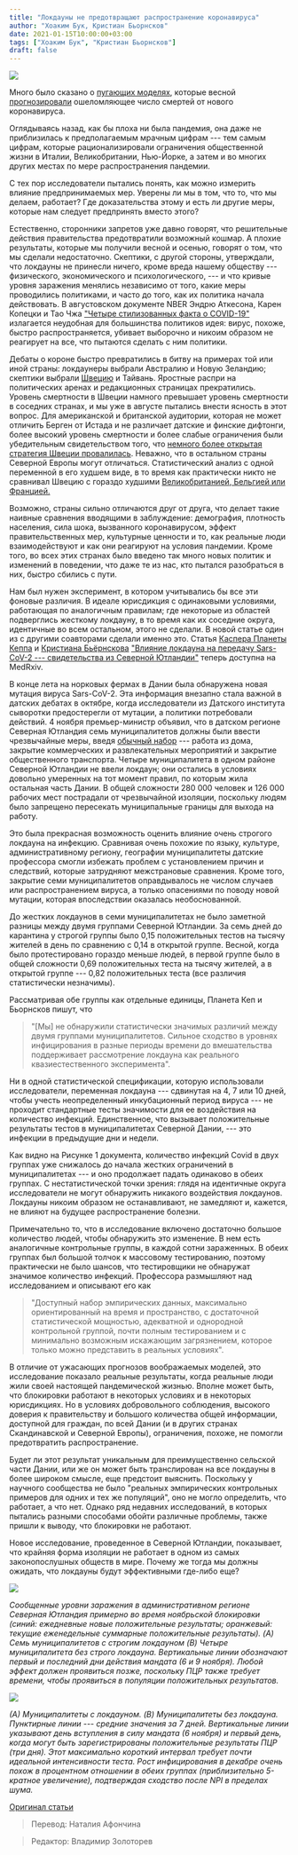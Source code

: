 ```yaml
---
title: "Локдауны не предотвращают распространение коронавируса"
author: "Хоаким Бук, Кристиан Бьорнсков"
date: 2021-01-15T10:00:00+03:00
tags: ["Хоаким Бук", "Кристиан Бьорнсков"]
draft: false
---
```


![](https://www.aier.org/wp-content/uploads/2021/01/lockdownjail-800x508.jpg)

Много было сказано о [пугающих моделях](https://www.aier.org/article/how-wrong-were-the-models-and-why/), которые весной [прогнозировали](https://www.aier.org/article/coronavirus-and-the-perils-of-disease-modeling/) ошеломляющее число смертей от нового коронавируса.

Оглядываясь назад, как бы плоха ни была пандемия, она даже не приблизилась к предполагаемым мрачным цифрам --- тем самым цифрам, которые рационализировали ограничения общественной жизни в Италии, Великобритании, Нью-Йорке, а затем и во многих других местах по мере распространения пандемии.

С тех пор исследователи пытались понять, как можно измерить влияние предпринимаемых мер. Уверены ли мы в том, что то, что мы делаем, работает? Где доказательства этому и есть ли другие меры, которые нам следует предпринять вместо этого?

Естественно, сторонники запретов уже давно говорят, что решительные действия правительства предотвратили возможный кошмар. А плохие результаты, которые мы получили весной и осенью, говорят о том, что мы сделали недостаточно. Скептики, с другой стороны, утверждали, что локдауны не принесли ничего, кроме вреда нашему обществу --- физического, экономического и психологического, --- и что кривые уровня заражения менялись независимо от того, какие меры проводились политиками, и часто до того, как их политика начала действовать.  В августовском документе NBER Эндрю Аткесона, Карен Копецки и Тао Чжа ["Четыре стилизованных факта о COVID-19"](https://www.nber.org/papers/w27719) излагается неудобная для большинства политиков идея: вирус, похоже, быстро распространяется, убивает выборочно и никоим образом не реагирует на все, что пытаются сделать с ним политики.

Дебаты о короне быстро превратились в битву на примерах той или иной страны: локдаунеры выбрали Австралию и Новую Зеландию; скептики выбрали [Швецию](https://ourworldindata.org/coronavirus-data-explorer?zoomToSelection=true&country=SWE~DNK~NOR~ISL~FIN~DEU&region=World&deathsMetric=true&interval=total&hideControls=true&perCapita=true&smoothing=0&pickerMetric=location&pickerSort=asc) и Тайвань. Яростные распри на политических аренах и редакционных страницах прекратились. Уровень смертности в Швеции намного превышает уровень смертности в соседних странах, и мы уже в августе пытались внести ясность в этот вопрос. Для американской и британской аудитории, которая не может отличить Берген от Истада и не различает датские и финские дифтонги, более высокий уровень смертности и более слабые ограничения были убедительным свидетельством того, что [немного более открытая стратегия Швеции провалилась](https://www.theguardian.com/commentisfree/2021/jan/03/swedish-model-failed-covid-19). Неважно, что в остальном страны Северной Европы могут отличаться. Статистический анализ с одной переменной в его худшем виде, в то время как практически никто не сравнивал Швецию с гораздо худшими [Великобританией, Бельгией или Францией.](https://ourworldindata.org/coronavirus-data-explorer?zoomToSelection=true&country=GBR~USA~ITA~SWE~DNK~DEU~BEL~FRA~NOR&region=World&deathsMetric=true&interval=total&hideControls=true&perCapita=true&smoothing=0&pickerMetric=location&pickerSort=asc)

Возможно, страны сильно отличаются друг от друга, что делает такие наивные сравнения вводящими в заблуждение: демография, плотность населения, сила шока, вызванного коронавирусом, эффект правительственных мер, культурные ценности и то, как реальные люди взаимодействуют и как они реагируют на условия пандемии. Кроме того, во всех этих странах было введено так много новых политик и изменений в поведении, что даже те из нас, кто пытался разобраться в них, быстро сбились с пути.

Нам был нужен эксперимент, в котором учитывались бы все эти фоновые различия. В идеале юрисдикция с одинаковыми условиями, работающая по аналогичным правилам; где некоторые из областей подверглись жесткому локдауну, в то время как их соседние округа, идентичные во всем остальном, этого не сделали. В новой статье один из с другими соавторами сделали именно это. Статья [Каспера Планеты Кеппа](https://www.dtu.dk/english/service/phonebook/person?id=37749&cpid=&tab=1) и [Кристиана Бьёрнскова](https://pure.au.dk/portal/en/persons/christian-bjoernskov%2852cf671f-e9a7-42f3-8431-cfaf7628a955%29.html) ["Влияние локдауна на передачу Sars-CoV-2 --- свидетельства из Северной Ютландии"](https://www.medrxiv.org/content/10.1101/2020.12.28.20248936v1) теперь доступна на MedRxiv.

В конце лета на норковых фермах в Дании была обнаружена новая мутация вируса Sars-CoV-2. Эта информация внезапно стала важной в датских дебатах в октябре, когда исследователи из Датского института сыворотки предостерегли от мутации, а политики потребовали действий. 4 ноября премьер-министр объявил, что в датском регионе Северная Ютландия семь муниципалитетов должны были ввести чрезвычайные меры, введя [обычный набор](https://www.aier.org/article/oxfords-stringency-index-is-falling-apart/) --- работа из дома, закрытие коммерческих и развлекательных мероприятий и закрытие общественного транспорта. Четыре муниципалитета в одном районе Северной Ютландии не ввели локдаун; они остались в условиях довольно умеренных на тот момент правил, по которым жила остальная часть Дании. В общей сложности 280 000 человек и 126 000 рабочих мест пострадали от чрезвычайной изоляции, поскольку людям было запрещено пересекать муниципальные границы для выхода на работу.

Это была прекрасная возможность оценить влияние очень строгого локдауна на инфекцию. Сравнивая очень похожие по языку, культуре, административному региону, географии  муниципалитеты датские профессора смогли избежать проблем с установлением причин и следствий, которые затрудняют межстрановые сравнения. Кроме того, закрытие семи муниципалитетов оправдывалось не числом случаев или распространением вируса, а только опасениями по поводу новой мутации, которая впоследствии оказалась необоснованной.

До жестких локдаунов в семи муниципалитетах не было заметной разницы между двумя группами Северной Ютландии. За семь дней до карантина у строгой группы было 0,15 положительных тестов на тысячу жителей в день по сравнению с 0,14 в открытой группе. Весной, когда было протестировано гораздо меньше людей, в первой группе было в общей сложности 0,69 положительных теста на тысячу жителей, а в открытой группе --- 0,82 положительных теста (все различия статистически незначимы).

Рассматривая обе группы как отдельные единицы, Планета Кеп и Бьорнсков пишут, что

> "[Мы] не обнаружили статистически значимых различий между двумя группами муниципалитетов. Сильное сходство в уровнях инфицирования в разные периоды времени до вмешательства поддерживает рассмотрение
локдауна как реального квазиестественного эксперимента".

Ни в одной статистической спецификации, которую использовали исследователи, переменная локдауна --- сдвинутая на 4, 7 или 10 дней, чтобы учесть неопределенный инкубационный период вируса --- не проходит стандартные тесты значимости для ее воздействия на количество инфекций. Единственное, что вызывает положительные результаты тестов в муниципалитетах Северной Дании, --- это инфекции в предыдущие дни и недели.

Как видно на Рисунке 1 документа, количество инфекций Covid в двух группах уже снижалось до начала жестких ограничений в муниципалитетах --- и оно продолжает падать одинаково в обеих группах. С нестатистической точки зрения: глядя на идентичные округа исследователи не могут обнаружить никакого воздействия локдаунов. Локдауны никоим образом не останавливают, не замедляют и, кажется, не влияют на будущее распространение болезни.

Примечательно то, что в исследование включено достаточно большое количество людей, чтобы обнаружить это изменение. В нем есть аналогичные контрольные группы, в каждой сотни зараженных. В обеих группах был большой толчок к массовому тестированию, поэтому практически не было шансов, что тестировщики не обнаружат значимое количество инфекций. Профессора размышляют над исследованием и описывают его как

> "Доступный набор эмпирических данных, максимально ориентированный на время и пространство, с достаточной статистической мощностью, адекватной и однородной контрольной группой, почти полным
тестированием и с минимально возможным искажающим загрязнением, которое только можно представить в реальных условиях".

В отличие от ужасающих прогнозов воображаемых моделей, это исследование показало реальные результаты, когда реальные люди жили своей настоящей пандемической жизнью. Вполне может быть, что блокировки работают в некоторых условиях и в некоторых юрисдикциях. Но в условиях добровольного соблюдения, высокого доверия к правительству и большого количества общей информации, доступной для граждан, по всей Дании (и в других странах Скандинавской и Северной Европы), ограничения, похоже, не помогли предотвратить распространение.

Будет ли этот результат уникальным для преимущественно сельской части Дании, или же он может быть транслирован на все локдауны в более широком смысле, еще предстоит выяснить. Поскольку у научного сообщества не было "реальных эмпирических контрольных примеров для одних и тех же популяций", оно не могло определить, что работает, а что нет. Однако ряд недавних исследований, в которых пытались разными способами обойти различные проблемы, также пришли к выводу, что блокировки не работают.

Новое исследование, проведенное в Северной Ютландии, показывает, что крайняя форма изоляции не работает в одном из самых законопослушных обществ в мире. Почему же тогда мы должны ожидать, что локдауны будут эффективными где-либо еще?

![](https://lh3.googleusercontent.com/xMzv9WGpFTmzf5EBFoZCoM_DgrUkS89x1ancBT-5pBfCSaJhci2yMUN90XtTF1EZz0qLLOQKaXY5ilptfpgGilCR8CTq0B_tF-PRIxz1knnOuSzKFzVUdOE-y5KB6Ki7Jm7MUD6C)

*Сообщенные уровни заражения в административном регионе Северная Ютландия примерно во время ноябрьской блокировки (синий: ежедневные новые положительные результаты; оранжевый: текущие еженедельные суммарные положительные результаты). (A) Семь муниципалитетов с строгим локдауном (B) Четыре муниципалитета без строго локдауна. Вертикальные линии обозначают первый и последний дни действия мандата (6 и 9 ноября). Любой эффект должен проявиться позже, поскольку ПЦР также требует времени, чтобы проявиться в популяции положительных результатов.*

![](https://lh3.googleusercontent.com/Lx4CqL8vtmBc7aoZEKreLZDi2EgHhrcnjiRESSkk6OOftt1vQ4_8aaCsGot02hgbfCC5LQuBPOmRGcmzhij-_84LZC_raVJnfSODFTAlOez6ceuii1JtaEaV-OWKLJASiZvQGZAp)

*(A) Муниципалитеты с локдауном. (B) Муниципалитеты без локдауна. Пунктирные линии --- средние значения за 7 дней. Вертикальные линии указывают день вступления в силу мандата (6 ноября) и первый день, когда могут быть зарегистрированы положительные результаты ПЦР (три дня). Этот максимально короткий интервал требует почти идеальной интенсивности теста. Рост инфицирования в декабре очень похож в процентном отношении в обеих группах (приблизительно 5-кратное увеличение), подтверждая сходство после NPI в пределах шума.*

[Оригинал статьи](https://www.aier.org/article/lockdowns-dont-prevent-coronavirus-spread/)

> Перевод: Наталия Афончина

> Редактор: Владимир Золоторев
